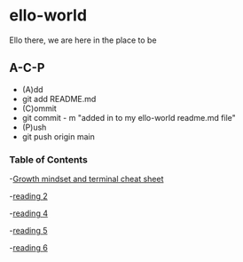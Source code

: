 # ello-world
Ello there, we are here in the place to be


## A-C-P

- (A)dd
- git add README.md
- (C)ommit
- git commit - m "added in to my ello-world readme.md file"
- (P)ush
- git push origin main

### Table of Contents

-[Growth mindset and terminal cheat sheet](https://briant3275.github.io/reading-notes/)

-[reading 2](README2.md)

-[reading 4](README3.md)

-[reading 5](README5.md)

-[reading 6](README6.md)

